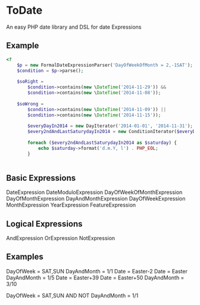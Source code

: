 # ToDate

An easy PHP date library and DSL for date Expressions

## Example
```php
<? 
    $p = new FormalDateExpressionParser('DayOfWeekOfMonth = 2,-1SAT');
    $condition = $p->parse();
        
    $soRight = 
        $condition->contains(new \DateTime('2014-11-29')) && 
        $condition->contains(new \DateTime('2014-11-08'));
        
    $soWrong = 
        $condition->contains(new \DateTime('2014-11-09')) || 
        $condition->contains(new \DateTime('2014-11-15'));
        
        $everyDayIn2014 = new DayIterator('2014-01-01', '2014-11-31');
        $every2ndAndLastSaturydayIn2014 = new ConditionIterator($everyDayIn2014, $secondOrLastSaturday);
        
        foreach ($every2ndAndLastSaturydayIn2014 as $saturday) {
            echo $saturday->format('d.m.Y, l') . PHP_EOL;
        }
        
```

## Basic Expressions
DateExpression
DateModuloExpression
DayOfWeekOfMonthExpression
DayOfMonthExpression
DayAndMonthExpression
DayOfWeekExpression
MonthExpression
YearExpression
FeatureExpression

## Logical Expressions
AndExpression
OrExpression
NotExpression

## Examples
DayOfWeek = SAT,SUN
DayAndMonth = 1/1
Date = Easter-2
Date = Easter
DayAndMonth = 1/5
Date = Easter+39
Date = Easter+50
DayAndMonth = 3/10

DayOfWeek = SAT,SUN AND NOT DayAndMonth = 1/1
